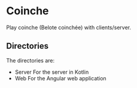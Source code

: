 # Coinche
Play coinche (Belote coinchée) with clients/server.

## Directories
The directories are:
* Server
For the server in Kotlin
* Web
For the Angular web application
